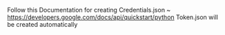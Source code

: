 Follow this Documentation for creating Credentials.json ~ https://developers.google.com/docs/api/quickstart/python
Token.json will be created automatically
